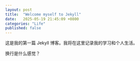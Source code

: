 ```yaml
---
layout: post
title:  "Welcome myself to Jekyll"
date:   2025-05-19 21:45:09 +0800
categories: "Life"
published: false
---
```


这是我的第一篇 Jekyll 博客。我将在这里记录我的学习和个人生活。

换行是什么感觉？